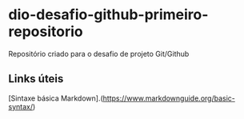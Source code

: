 # dio-desafio-github-primeiro-repositorio
Repositório criado para o desafio de projeto Git/Github

## Links úteis 
[Sintaxe básica Markdown].(https://www.markdownguide.org/basic-syntax/)

